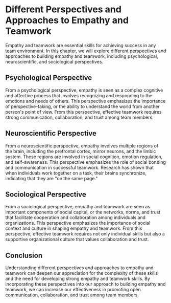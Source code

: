 # Different Perspectives and Approaches to Empathy and Teamwork

Empathy and teamwork are essential skills for achieving success in any team environment. In this chapter, we will explore different perspectives and approaches to building empathy and teamwork, including psychological, neuroscientific, and sociological perspectives.

Psychological Perspective
-------------------------

From a psychological perspective, empathy is seen as a complex cognitive and affective process that involves recognizing and responding to the emotions and needs of others. This perspective emphasizes the importance of perspective-taking, or the ability to understand the world from another person's point of view. From this perspective, effective teamwork requires strong communication, collaboration, and trust among team members.

Neuroscientific Perspective
---------------------------

From a neuroscientific perspective, empathy involves multiple regions of the brain, including the prefrontal cortex, mirror neurons, and the limbic system. These regions are involved in social cognition, emotion regulation, and self-awareness. This perspective emphasizes the role of social bonding and communication in successful teamwork. Research has shown that when individuals work together on a task, their brains synchronize, indicating that they are "on the same page."

Sociological Perspective
------------------------

From a sociological perspective, empathy and teamwork are seen as important components of social capital, or the networks, norms, and trust that facilitate cooperation and collaboration among individuals and organizations. This perspective emphasizes the importance of social context and culture in shaping empathy and teamwork. From this perspective, effective teamwork requires not only individual skills but also a supportive organizational culture that values collaboration and trust.

Conclusion
----------

Understanding different perspectives and approaches to empathy and teamwork can deepen our appreciation for the complexity of these skills and the need for developing strong empathy and teamwork skills. By incorporating these perspectives into our approach to building empathy and teamwork, we can increase our effectiveness in promoting open communication, collaboration, and trust among team members.
